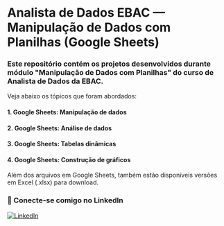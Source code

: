 # Analista de Dados EBAC — Manipulação de Dados com Planilhas (Google Sheets)

### Este repositório contém os projetos desenvolvidos durante módulo "Manipulação de Dados com Planilhas" do curso de Analista de Dados da EBAC.
 
 Veja abaixo os tópicos que foram abordados:
 #### 1. Google Sheets: Manipulação de dados
 #### 2. Google Sheets: Análise de dados
 #### 3. Google Sheets: Tabelas dinâmicas
 #### 4. Google Sheets: Construção de gráficos

 Além dos arquivos em Google Sheets, também estão disponíveis versões em Excel (.xlsx) para download.

### 🤝 Conecte-se comigo no LinkedIn

[![LinkedIn](https://img.shields.io/badge/LinkedIn-0077B5?style=for-the-badge&logo=linkedin&logoColor=white)](https://www.linkedin.com/in/tiago-magalhães-santos-0b6ab0b6/)


